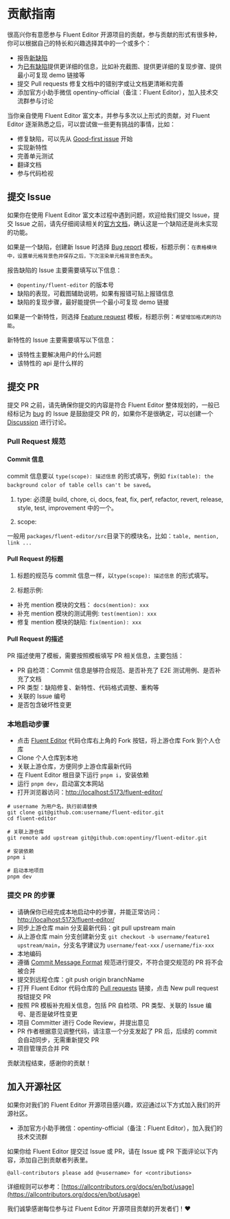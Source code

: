 # 贡献指南

很高兴你有意愿参与 Fluent Editor 开源项目的贡献，参与贡献的形式有很多种，你可以根据自己的特长和兴趣选择其中的一个或多个：

- 报告[新缺陷](https://github.com/opentiny/fluent-editor/issues/new?assignees=&labels=%F0%9F%90%9B++bug&projects=&template=bug-report.yml&title=%F0%9F%90%9B+%5BBug%5D%3A+)
- 为[已有缺陷](https://github.com/opentiny/fluent-editor/labels/bug)提供更详细的信息，比如补充截图、提供更详细的复现步骤、提供最小可复现 demo 链接等
- 提交 Pull requests 修复文档中的错别字或让文档更清晰和完善
- 添加官方小助手微信 opentiny-official（备注：Fluent Editor），加入技术交流群参与讨论

当你亲自使用 Fluent Editor 富文本，并参与多次以上形式的贡献，对 Fluent Editor 逐渐熟悉之后，可以尝试做一些更有挑战的事情，比如：

- 修复缺陷，可以先从 [Good-first issue](https://github.com/opentiny/fluent-editor/labels/good%20first%20issue) 开始
- 实现新特性
- 完善单元测试
- 翻译文档
- 参与代码检视

## 提交 Issue

如果你在使用 Fluent Editor 富文本过程中遇到问题，欢迎给我们提交 Issue，提交 Issue 之前，请先仔细阅读相关的[官方文档](https://opentiny.github.io/fluent-editor)，确认这是一个缺陷还是尚未实现的功能。

如果是一个缺陷，创建新 Issue 时选择 [Bug report](https://github.com/opentiny/fluent-editor/issues/new?assignees=&labels=%F0%9F%90%9B++bug&projects=&template=bug-report.yml&title=%F0%9F%90%9B+%5BBug%5D%3A+) 模板，标题示例：`在表格模块中，设置单元格背景色并保存之后，下次渲染单元格背景色丢失`。

报告缺陷的 Issue 主要需要填写以下信息：

- `@opentiny/fluent-editor` 的版本号
- 缺陷的表现，可截图辅助说明，如果有报错可贴上报错信息
- 缺陷的复现步骤，最好能提供一个最小可复现 demo 链接

如果是一个新特性，则选择 [Feature request](https://github.com/opentiny/fluent-editor/issues/new?assignees=&labels=%E2%9C%A8+feature&projects=&template=feature-request.yml&title=%E2%9C%A8+%5BFeature%5D%3A+) 模板，标题示例：`希望增加格式刷的功能`。

新特性的 Issue 主要需要填写以下信息：

- 该特性主要解决用户的什么问题
- 该特性的 api 是什么样的

## 提交 PR

提交 PR 之前，请先确保你提交的内容是符合 Fluent Editor 整体规划的，一般已经标记为 [bug](https://github.com/opentiny/fluent-editor/labels/bug) 的 Issue 是鼓励提交 PR 的，如果你不是很确定，可以创建一个 [Discussion](https://github.com/opentiny/fluent-editor/discussions) 进行讨论。

### Pull Request 规范

#### Commit 信息

commit 信息要以 `type(scope): 描述信息` 的形式填写，例如 `fix(table): the background color of table cells can't be saved`。

1. type: 必须是 build, chore, ci, docs, feat, fix, perf, refactor, revert, release, style, test, improvement 中的一个。

2. scope:

一般用 `packages/fluent-editor/src`目录下的模块名，比如：`table, mention, link ...`

#### Pull Request 的标题

1. 标题的规范与 commit 信息一样，以`type(scope): 描述信息` 的形式填写。

2. 标题示例:

- 补充 mention 模块的文档： `docs(mention): xxx`
- 补充 mention 模块的测试用例: `test(mention): xxx`
- 修复 mention 模块的缺陷: `fix(mention): xxx`

#### Pull Request 的描述

PR 描述使用了模板，需要按照模板填写 PR 相关信息，主要包括：

- PR 自检项：Commit 信息是够符合规范、是否补充了 E2E 测试用例、是否补充了文档
- PR 类型：缺陷修复、新特性、代码格式调整、重构等
- 关联的 Issue 编号
- 是否包含破坏性变更

### 本地启动步骤

- 点击 [Fluent Editor](https://github.com/opentiny/fluent-editor) 代码仓库右上角的 Fork 按钮，将上游仓库 Fork 到个人仓库
- Clone 个人仓库到本地
- 关联上游仓库，方便同步上游仓库最新代码
- 在 Fluent Editor 根目录下运行 `pnpm i`，安装依赖
- 运行 `pnpm dev`，启动富文本网站
- 打开浏览器访问：[http://localhost:5173/fluent-editor/](http://localhost:5173/fluent-editor/)

```shell
# username 为用户名，执行前请替换
git clone git@github.com:username/fluent-editor.git
cd fluent-editor

# 关联上游仓库
git remote add upstream git@github.com:opentiny/fluent-editor.git

# 安装依赖
pnpm i

# 启动本地项目
pnpm dev
```

### 提交 PR 的步骤

- 请确保你已经完成本地启动中的步骤，并能正常访问：[http://localhost:5173/fluent-editor/](http://localhost:5173/fluent-editor/)
- 同步上游仓库 main 分支最新代码：git pull upstream main
- 从上游仓库 main 分支创建新分支 `git checkout -b username/feature1 upstream/main`，分支名字建议为 `username/feat-xxx` / `username/fix-xxx`
- 本地编码
- 遵循 [Commit Message Format](https://www.conventionalcommits.org/zh-hans/v1.0.0/) 规范进行提交，不符合提交规范的 PR 将不会被合并
- 提交到远程仓库：git push origin branchName
- 打开 Fluent Editor 代码仓库的 [Pull requests](https://github.com/opentiny/fluent-editor/pulls) 链接，点击 New pull request 按钮提交 PR
- 按照 PR 模板补充相关信息，包括 PR 自检项、PR 类型、关联的 Issue 编号、是否是破坏性变更
- 项目 Committer 进行 Code Review，并提出意见
- PR 作者根据意见调整代码，请注意一个分支发起了 PR 后，后续的 commit 会自动同步，无需重新提交 PR
- 项目管理员合并 PR

贡献流程结束，感谢你的贡献！

## 加入开源社区

如果你对我们的 Fluent Editor 开源项目感兴趣，欢迎通过以下方式加入我们的开源社区。

- 添加官方小助手微信：opentiny-official（备注：Fluent Editor），加入我们的技术交流群

如果你给 Fluent Editor 提交过 Issue 或 PR，请在 Issue 或 PR 下面评论以下内容，添加自己到贡献者列表里。

```
@all-contributors please add @<username> for <contributions>
```

详细规则可以参考：[https://allcontributors.org/docs/en/bot/usage](https://allcontributors.org/docs/en/bot/usage)

我们诚挚感谢每位参与过 Fluent Editor 开源项目贡献的开发者们！❤
